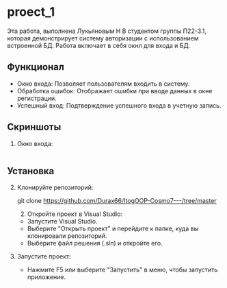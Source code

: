 # proect_1
Эта работа, выполнена Лукьяновым Н В студентом группы П22-3.1, которая демонстрирует систему авторизации с использованием встроенной БД. Работа включает в себя окнл для входа и БД.

## Функционал

- Окно входа: Позволяет пользователям входить в систему.
- Обработка ошибок: Отображает ошибки при вводе данных в окне регистрации.
- Успешный вход: Подтверждение успешного входа в учетную запись.


## Скриншоты

1. Окно входа:
   
   ![]()

## Установка

2. Клонируйте репозиторий:
   
   git clone https://github.com/Durax66/ItogOOP-Cosmo7---/tree/master
    
   2. Откройте проект в Visual Studio:
   - Запустите Visual Studio.
   - Выберите "Открыть проект" и перейдите к папке, куда вы клонировали репозиторий.
   - Выберите файл решения (.sln) и откройте его.    

3. Запустите проект:
   - Нажмите F5 или выберите "Запустить" в меню, чтобы запустить приложение.
